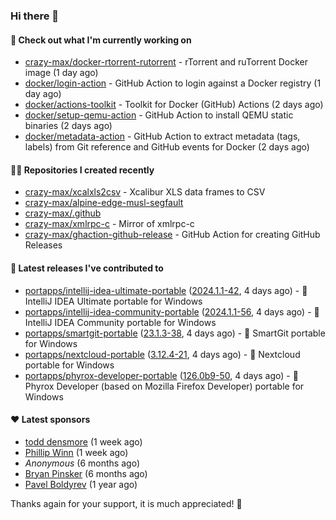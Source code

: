 ### Hi there 👋

#### 👷 Check out what I'm currently working on

- [crazy-max/docker-rtorrent-rutorrent](https://github.com/crazy-max/docker-rtorrent-rutorrent) - rTorrent and ruTorrent Docker image (1 day ago)
- [docker/login-action](https://github.com/docker/login-action) - GitHub Action to login against a Docker registry (1 day ago)
- [docker/actions-toolkit](https://github.com/docker/actions-toolkit) - Toolkit for Docker (GitHub) Actions (2 days ago)
- [docker/setup-qemu-action](https://github.com/docker/setup-qemu-action) - GitHub Action to install QEMU static binaries (2 days ago)
- [docker/metadata-action](https://github.com/docker/metadata-action) - GitHub Action to extract metadata (tags, labels) from Git reference and GitHub events for Docker (2 days ago)

#### 👨‍💻 Repositories I created recently

- [crazy-max/xcalxls2csv](https://github.com/crazy-max/xcalxls2csv) - Xcalibur XLS data frames to CSV
- [crazy-max/alpine-edge-musl-segfault](https://github.com/crazy-max/alpine-edge-musl-segfault)
- [crazy-max/.github](https://github.com/crazy-max/.github)
- [crazy-max/xmlrpc-c](https://github.com/crazy-max/xmlrpc-c) - Mirror of xmlrpc-c
- [crazy-max/ghaction-github-release](https://github.com/crazy-max/ghaction-github-release) - GitHub Action for creating GitHub Releases

#### 🚀 Latest releases I've contributed to

- [portapps/intellij-idea-ultimate-portable](https://github.com/portapps/intellij-idea-ultimate-portable) ([2024.1.1-42](https://github.com/portapps/intellij-idea-ultimate-portable/releases/tag/2024.1.1-42), 4 days ago) - 🚀 IntelliJ IDEA Ultimate portable for Windows 
- [portapps/intellij-idea-community-portable](https://github.com/portapps/intellij-idea-community-portable) ([2024.1.1-56](https://github.com/portapps/intellij-idea-community-portable/releases/tag/2024.1.1-56), 4 days ago) - 🚀 IntelliJ IDEA Community portable for Windows
- [portapps/smartgit-portable](https://github.com/portapps/smartgit-portable) ([23.1.3-38](https://github.com/portapps/smartgit-portable/releases/tag/23.1.3-38), 4 days ago) - 🚀 SmartGit portable for Windows 
- [portapps/nextcloud-portable](https://github.com/portapps/nextcloud-portable) ([3.12.4-21](https://github.com/portapps/nextcloud-portable/releases/tag/3.12.4-21), 4 days ago) - 🚀 Nextcloud portable for Windows
- [portapps/phyrox-developer-portable](https://github.com/portapps/phyrox-developer-portable) ([126.0b9-50](https://github.com/portapps/phyrox-developer-portable/releases/tag/126.0b9-50), 4 days ago) - 🚀 Phyrox Developer (based on Mozilla Firefox Developer) portable for Windows

#### ❤️ Latest sponsors
- [todd densmore](https://github.com/tdensmore) (1 week ago)
- [Phillip Winn](https://github.com/pwinnski) (1 week ago)
- _Anonymous_ (6 months ago)
- [Bryan Pinsker](https://github.com/BryanPinsker) (6 months ago)
- [Pavel Boldyrev](https://github.com/bpg) (1 year ago)

Thanks again for your support, it is much appreciated! 🙏
